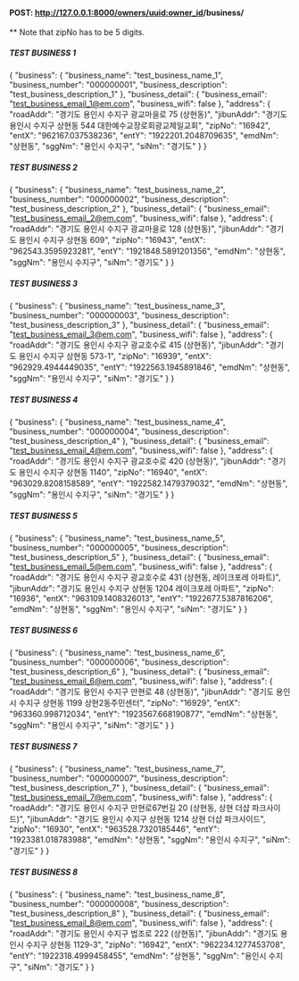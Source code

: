 #### POST: http://127.0.0.1:8000/owners/<uuid:owner_id>/business/
** Note that zipNo has to be 5 digits.

##### TEST BUSINESS 1
{
    "business": {
        "business_name": "test_business_name_1",
        "business_number": "000000001",
        "business_description": "test_business_description_1"
    },
    "business_detail": {
        "business_email": "test_business_email_1@em.com",
        "business_wifi": false
    },
    "address": {
        "roadAddr": "경기도 용인시 수지구 광교마을로 75 (상현동)",
        "jibunAddr": "경기도 용인시 수지구 상현동 544 대한예수교장로회광교제일교회",
        "zipNo": "16942",
        "entX": "962167.037538236",
        "entY": "1922201.2048709635",
        "emdNm": "상현동",
        "sggNm": "용인시 수지구",
        "siNm": "경기도"
    }
}

##### TEST BUSINESS 2
{
    "business": {
        "business_name": "test_business_name_2",
        "business_number": "000000002",
        "business_description": "test_business_description_2"
    },
    "business_detail": {
        "business_email": "test_business_email_2@em.com",
        "business_wifi": false
    },
    "address": {
        "roadAddr": "경기도 용인시 수지구 광교마을로 128 (상현동)",
        "jibunAddr": "경기도 용인시 수지구 상현동 609",
        "zipNo": "16943",
        "entX": "962543.3595923281",
        "entY": "1921848.5891201356",
        "emdNm": "상현동",
        "sggNm": "용인시 수지구",
        "siNm": "경기도"
    }
}

##### TEST BUSINESS 3
{
    "business": {
        "business_name": "test_business_name_3",
        "business_number": "000000003",
        "business_description": "test_business_description_3"
    },
    "business_detail": {
        "business_email": "test_business_email_3@em.com",
        "business_wifi": false
    },
    "address": {
        "roadAddr": "경기도 용인시 수지구 광교호수로 415 (상현동)",
        "jibunAddr": "경기도 용인시 수지구 상현동 573-1",
        "zipNo": "16939",
        "entX": "962929.4944449035",
        "entY": "1922563.1945891846",
        "emdNm": "상현동",
        "sggNm": "용인시 수지구",
        "siNm": "경기도"
    }
}

##### TEST BUSINESS 4
{
    "business": {
        "business_name": "test_business_name_4",
        "business_number": "000000004",
        "business_description": "test_business_description_4"
    },
    "business_detail": {
        "business_email": "test_business_email_4@em.com",
        "business_wifi": false
    },
    "address": {
        "roadAddr": "경기도 용인시 수지구 광교호수로 420 (상현동)",
        "jibunAddr": "경기도 용인시 수지구 상현동 1140",
        "zipNo": "16940",
        "entX": "963029.8208158589",
        "entY": "1922582.1479379032",
        "emdNm": "상현동",
        "sggNm": "용인시 수지구",
        "siNm": "경기도"
    }
}

##### TEST BUSINESS 5
{
    "business": {
        "business_name": "test_business_name_5",
        "business_number": "000000005",
        "business_description": "test_business_description_5"
    },
    "business_detail": {
        "business_email": "test_business_email_5@em.com",
        "business_wifi": false
    },
    "address": {
        "roadAddr": "경기도 용인시 수지구 광교호수로 431 (상현동, 레이크포레 아파트)",
        "jibunAddr": "경기도 용인시 수지구 상현동 1204 레이크포레 아파트",
        "zipNo": "16936",
        "entX": "963109.1408326013",
        "entY": "1922677.5387816206",
        "emdNm": "상현동",
        "sggNm": "용인시 수지구",
        "siNm": "경기도"
    }
}

##### TEST BUSINESS 6
{
    "business": {
        "business_name": "test_business_name_6",
        "business_number": "000000006",
        "business_description": "test_business_description_6"
    },
    "business_detail": {
        "business_email": "test_business_email_6@em.com",
        "business_wifi": false
    },
    "address": {
        "roadAddr": "경기도 용인시 수지구 만현로 48 (상현동)",
        "jibunAddr": "경기도 용인시 수지구 상현동 1199 상현2동주민센터",
        "zipNo": "16929",
        "entX": "963360.998712034",
        "entY": "1923567.668190877",
        "emdNm": "상현동",
        "sggNm": "용인시 수지구",
        "siNm": "경기도"
    }
}

##### TEST BUSINESS 7
{
    "business": {
        "business_name": "test_business_name_7",
        "business_number": "000000007",
        "business_description": "test_business_description_7"
    },
    "business_detail": {
        "business_email": "test_business_email_7@em.com",
        "business_wifi": false
    },
    "address": {
        "roadAddr": "경기도 용인시 수지구 만현로67번길 20 (상현동, 상현 더샵 파크사이드)",
        "jibunAddr": "경기도 용인시 수지구 상현동 1214 상현 더샵 파크사이드",
        "zipNo": "16930",
        "entX": "963528.7320185446",
        "entY": "1923381.018783988",
        "emdNm": "상현동",
        "sggNm": "용인시 수지구",
        "siNm": "경기도"
    }
}

##### TEST BUSINESS 8
{
    "business": {
        "business_name": "test_business_name_8",
        "business_number": "000000008",
        "business_description": "test_business_description_8"
    },
    "business_detail": {
        "business_email": "test_business_email_8@em.com",
        "business_wifi": false
    },
    "address": {
        "roadAddr": "경기도 용인시 수지구 법조로 222 (상현동)",
        "jibunAddr": "경기도 용인시 수지구 상현동 1129-3",
        "zipNo": "16942",
        "entX": "962234.1277453708",
        "entY": "1922318.4999458455",
        "emdNm": "상현동",
        "sggNm": "용인시 수지구",
        "siNm": "경기도"
    }
}

